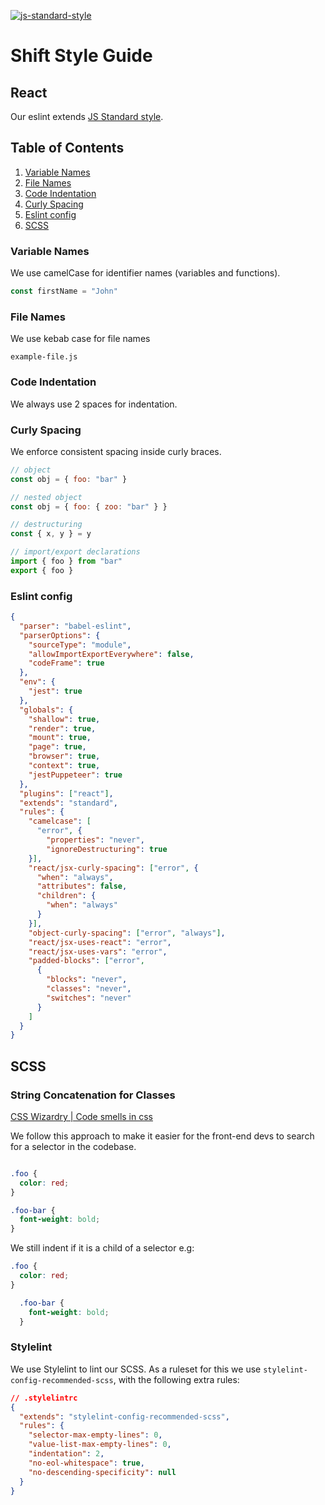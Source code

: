 [ ![js-standard-style](https://img.shields.io/badge/code%20style-standard-brightgreen.svg)](http://standardjs.com)
# Shift Style Guide
## React

Our eslint extends [JS Standard style](https://standardjs.com/). 

## Table of Contents

  1. [Variable Names](#variable-names)
  1. [File Names](#file-names)
  1. [Code Indentation](#code-indentation)
  1. [Curly Spacing](#curly-spacing)
  1. [Eslint config](#eslint-config)
  1. [SCSS](#scss)

### Variable Names

We use camelCase for identifier names (variables and functions).

```jsx
const firstName = "John"
```

### File Names

We use kebab case for file names

```example-file.js```

### Code Indentation

We always use 2 spaces for indentation.

### Curly Spacing

We enforce consistent spacing inside curly braces.

```jsx
// object
const obj = { foo: "bar" }

// nested object
const obj = { foo: { zoo: "bar" } }

// destructuring
const { x, y } = y

// import/export declarations
import { foo } from "bar"
export { foo }
```

### Eslint config

```json
{
  "parser": "babel-eslint",
  "parserOptions": {
    "sourceType": "module",
    "allowImportExportEverywhere": false,
    "codeFrame": true
  },
  "env": {
    "jest": true
  },
  "globals": {
    "shallow": true,
    "render": true,
    "mount": true,
    "page": true,
    "browser": true,
    "context": true,
    "jestPuppeteer": true
  },
  "plugins": ["react"],
  "extends": "standard",
  "rules": {
    "camelcase": [
      "error", {
        "properties": "never",
        "ignoreDestructuring": true
    }],
    "react/jsx-curly-spacing": ["error", {
      "when": "always",
      "attributes": false,
      "children": {
        "when": "always"
      }
    }],
    "object-curly-spacing": ["error", "always"],
    "react/jsx-uses-react": "error",
    "react/jsx-uses-vars": "error",
    "padded-blocks": ["error",
      {
        "blocks": "never",
        "classes": "never",
        "switches": "never"
      }
    ]
  }
}
```

## SCSS

### String Concatenation for Classes
[CSS Wizardry | Code smells in css](https://csswizardry.com/2017/02/code-smells-in-css-revisited/)

We follow this approach to make it easier for the front-end devs to search for a selector in the codebase.

```css

.foo {
  color: red;
}

.foo-bar {
  font-weight: bold;
}

```

We still indent if it is a child of a selector e.g:

```css
.foo {
  color: red;
}

  .foo-bar {
    font-weight: bold;
  }
```

### Stylelint

We use Stylelint to lint our SCSS.
As a ruleset for this we use `stylelint-config-recommended-scss`, with the following extra rules:

```json
// .stylelintrc
{
  "extends": "stylelint-config-recommended-scss",
  "rules": {
    "selector-max-empty-lines": 0,
    "value-list-max-empty-lines": 0,
    "indentation": 2,
    "no-eol-whitespace": true,
    "no-descending-specificity": null
  }
}
```
